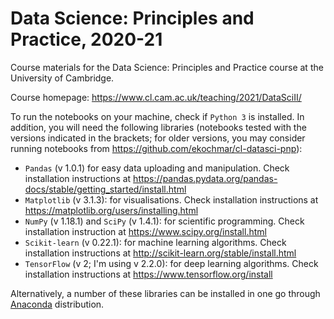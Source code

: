 # Data Science: Principles and Practice, 2020-21

Course materials for the Data Science: Principles and Practice course at the University of Cambridge.

Course homepage: https://www.cl.cam.ac.uk/teaching/2021/DataSciII/

To run the notebooks on your machine, check if `Python 3` is installed. In addition, you will need the following libraries (notebooks tested with the versions indicated in the brackets; for older versions, you may consider running notebooks from https://github.com/ekochmar/cl-datasci-pnp):

- `Pandas` (v 1.0.1) for easy data uploading and manipulation. Check installation instructions at https://pandas.pydata.org/pandas-docs/stable/getting_started/install.html
- `Matplotlib` (v 3.1.3): for visualisations. Check installation instructions at https://matplotlib.org/users/installing.html
- `NumPy` (v 1.18.1) and `SciPy` (v 1.4.1): for scientific programming. Check installation instruction at https://www.scipy.org/install.html
- `Scikit-learn` (v 0.22.1): for machine learning algorithms. Check installation instructions at http://scikit-learn.org/stable/install.html
- `TensorFlow` (v 2; I'm using v 2.2.0): for deep learning algorithms. Check installation instructions at https://www.tensorflow.org/install

Alternatively, a number of these libraries can be installed in one go through [Anaconda](https://www.anaconda.com/products/individual) distribution. 
